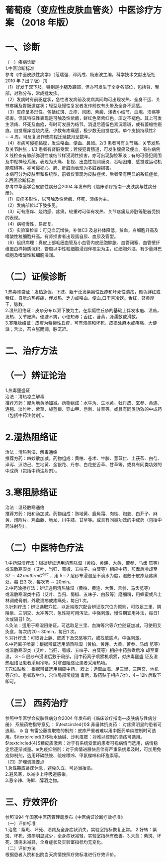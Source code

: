 # 葡萄疫（变应性皮肤血管炎）中医诊疗方案 （2018 年版）  
# 一、诊断  
（一）疾病诊断  
1.中医诊断标准  
参考《中医皮肤性病学》（范瑞强、邓丙戌、杨志波主编，科学技术文献出版社2010 年？出？版）[1]  
（1）好发于双下肢，特别是小腿及踝部，但亦可发生于全身各部位，包括背、臀部，对称分布，常成批发疹。  
（2）发病时有前驱症状，急性者发病前及发病其间均可出现发热、全身不适、关节疼痛及胃肠道症状；轻型及慢性复发者发作前仅有头晕及全身不适感。  
（3）皮疹呈多形性，包括红斑、丘疹、风团、紫癜、浅表小结节、血疱、溃疡等损害。但其特征性表现是可触及性紫癜，鲜红色至紫红色，压之不褪色。其上可发生溃疡、坏死及血疱，有时可发展为结节。消退后遗留色素沉着斑，或有萎缩性瘢痕。自觉瘙痒或烧灼感，少数有疼痛感，极少数无自觉症状。单个皮损持续性$2{\sim}4$ 周，可反复发作使病程迁延数月至数年。  
（4）本病可侵犯黏膜，发生咯血、便血、鼻衄。2/3 患者可有关节痛、关节发热及关节肿胀；$1/3$ 患者有肾脏受累；若侵犯胃肠道，可发生腹痛及便血。有些病例X 线检查有肺部弥漫性或结节样浸润性损害，亦可出现胸腔积液；有的可侵犯周围及中枢神经系统，表现为头痛、复视、出血性视网膜炎、吞咽困难、感觉或运动机能障碍等。亦可侵犯心、脾、肝脏而表现为多脏器损害。  
本病可分为皮肤型和系统型，前者仅表现为皮肤症状，后者常有明显的系统症状。  
2.西医诊断标准  
参考中华医学会皮肤性病分会2004 年发布的《临床诊疗指南—皮肤病与性病分册》。  
（1）皮疹多形性，以可触及性紫癜、坏死、溃疡为主。  
（2）发病部位以下肢多见。  
（3）可有瘙痒、烧灼感、疼痛。较重时可伴有发热、关节疼痛及肾脏等脏器受损的表现。  
（4）病程慢性，易反复。  
（5）实验室检查：可见血沉增快，补体C3 及总补体降低，贫血，白细胞升高及嗜酸性粒细胞升高。有肾损害者出现蛋自尿、血尿及管型。  
（6）组织病理：真皮上部毛细血管及小血管内皮细胞肿胀、血管闭塞、血管壁纤维蛋白样物质沉积，管周以中性粒细胞浸润伴核尘为主，红细胞外溢，有少量淋巴细胞及嗜酸性粒细胞浸润。  
# （二）证候诊断  
1.热毒壅盛证：发热急促，下肢、躯干泛发紫癜性丘疹和坏死性溃疡，颜色鲜红或紫红，自觉灼热疼痛，伴发热、乏力或咯血、便血,口干喜冷饮。舌红，苔黄厚干，脉数。  
2.湿热阻络证：皮疹分布以双下肢为主，在紫癜性丘疹的基础上伴发水疱、溃疡，发热、关节胀痛，便溏不爽，小便短赤；舌红，苔黄，脉濡数或滑数。  
3.寒阻脉络证：皮疹为紫癜性丘疹，可有溃疡和坏死，皮损处麻木或疼痛，大便溏；舌淡，苔白腻而润，脉沉迟。  
# 二、治疗方法  
# （一）辨证论治  
1.热毒壅盛证  
治法：清热凉血解毒  
推荐方药：犀角地黄汤加减。药物组成：水牛角、生地黄、牡丹皮、玄参、黄连、连翘、淡竹叶、紫草、板蓝根、穿山甲、皂刺、甘草等。或具有同类功效的中成药（包括中药注射剂）。  
# 2.湿热阻络证  
治法：清热利湿、解毒通络  
推荐方药：四妙散加减。药物组成：黄柏、苍术、牛膝、薏苡仁、土茯苓、白芍、泽泻、汉防己、生地黄、金银花、丹参、白花蛇舌草、甘草等。或具有同类功效的中成药（包括中药注射剂）。  
# 3.寒阻脉络证  
治法：温经散寒通络  
推荐方药：阳和汤加减。药物组成：熟地黄、鹿角霜、肉桂、炮姜、白芥子、麻黄、炮附片、鸡血藤、地龙、川牛膝、甘草等。或具有同类功效的中成药（包括中药注射剂）。  
# （二）中医特色疗法  
1.中药溻渍疗法：根据辨证选用清热除湿（黄柏、黄连、大黄、苦参、马齿 苋等）或温散寒湿类（艾叶、当归、蜀椒、五味子、白蔹等）相应中药，煎煮后冷却至 $37{\sim}42\,mathrm{C}^{circ}$ ，用 $5\!\sim\!7$  层纱布浸湿至不滴水为度，湿敷于皮疹及疼痛处，每 日3 次，每次$15{\sim}20\mathrm{min}$。  
2.中药涂擦疗法：辨证选用清热除湿（黄柏、黄连、大黄、苦参、马齿苋等）  
或温散寒湿类中药（艾叶、当归、蜀椒、五味子、白蔹等）磨细粉，用蜂蜜或凡士林调成膏剂，外敷溃疡或疼痛处，每日1 次。  
3.针刺疗法：辨证选取穴位，以近端取穴配合辨证取穴位为原则，可取足三里、阴陵泉、三阴交、太冲等穴，急性期可用泻法，中强刺激，慢性期宜用补法，每日1 次或隔日1 次。  
4.灸法：适用于寒湿阻络证。可选取足三里、血海等穴等穴位随证加减，可使用艾灸盒，每次约$20\!\sim\!30\mathrm{min}$，每日1 次。  
5.耳针疗法：可取肾上腺、皮质下及交感等穴，或找敏感点，中强刺激。  
6.中药离子喷雾：根据辨证选用清热除湿（黄柏、黄连、大黄、苦参、马齿 苋等）或温散寒湿类（艾叶、当归、蜀椒、五味子、白蔹等）相应中药煎煮后冷 却至室温， $3\!\sim\!5$  层纱布浸湿后敷于局部，用中药离子喷雾机喷雾，对热毒壅盛 证及湿热阻络证患者采用冷喷，对寒湿阻络证患者采用热喷。  
7.穴位贴敷： 根据辨证选用相应中药， 膜上；选取血海、足三里、三阴交、地机等穴位。患者取坐位，穴位局部常规消 毒后，取药贴于相应穴位，$4\!\sim\!12\mathrm{h}$ 后取下即可。  
# （三） 西药治疗  
参照中华医学会皮肤性病分会2004 年发布的《临床诊疗指南—皮肤病与性病分册》 系统药物指导意见： $\textcircled{1}$ 非甾体抗炎药： 对疼痛明显的患者可选用。 $\circledcirc$  含 有雷公藤提取物的制剂：皮疹严重者难以用中医药单纯控制时可选用。$\textcircled{3}$秋水仙碱、沙利度胺：对难以控制的溃疡可选用。$\textcircled{4}$糖皮质激素：对于有系统受累的患者可视病情而选用，病情稳定后逐渐减量。$\circledast$免疫抑制剂：对于病情进展快且伴有严重系统累及时，可加用免疫抑制剂，选用环磷酰胺、硫唑嘌呤、甲氨蝶呤和环孢素等。  
（四）护理调摄要点  
1.急性期应卧床休息，避免久立，可适当抬高。  
2.避风寒，以减少上呼吸道感染。  
3.忌辛辣、海鲜、醇酒之物。  
# 三、疗效评价  
参照1994 年国家中医药管理局发布《中医病证诊断疗效标准》  
（一）评价标准  
1.治愈：紫斑、坏死、溃疡及全身症状消失，实验室指标恢复正常。 2.好转：紫斑、坏死、溃疡明显减少，全身症状减轻，实验室指标有改善。3.未愈：紫斑、坏死、溃疡未减轻，全身症状及实验室指标均无变化。  
（二）评价方法  
根据患者入院和出院当天病情按照疗效标准进行疗效评价。  
